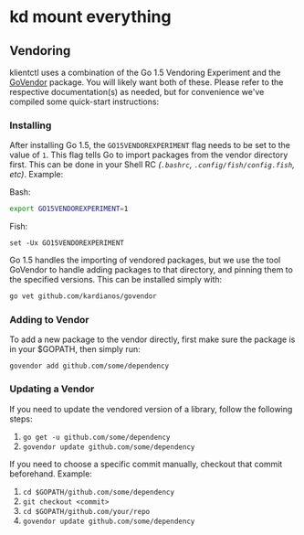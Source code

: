 
# kd mount everything


## Vendoring

klientctl uses a combination of the Go 1.5 Vendoring Experiment and the
[GoVendor](https://github.com/kardianos/govendor) package. You will 
likely want both of these. Please refer to the respective 
documentation(s) as needed, but for convenience we've compiled some 
quick-start instructions:

### Installing

After installing Go 1.5, the `GO15VENDOREXPERIMENT` flag needs to be set 
to the value of `1`. This flag tells Go to import packages from the 
vendor directory first. This can be done in your Shell RC _(`.bashrc`, 
`.config/fish/config.fish`, etc)_. Example:

Bash:

```bash
export GO15VENDOREXPERIMENT=1
```

Fish:

```fish
set -Ux GO15VENDOREXPERIMENT
```

Go 1.5 handles the importing of vendored packages, but we use the tool 
GoVendor to handle adding packages to that directory, and pinning them to 
the specified versions. This can be installed simply with:

```bash
go vet github.com/kardianos/govendor
```

### Adding to Vendor

To add a new package to the vendor directly, first make sure the package 
is in your $GOPATH, then simply run:

```
govendor add github.com/some/dependency
```

### Updating a Vendor

If you need to update the vendored version of a library, follow the 
following steps:

1. `go get -u github.com/some/dependency`
2. `govendor update github.com/some/dependency`

If you need to choose a specific commit manually, checkout that commit 
beforehand. Example:

1. `cd $GOPATH/github.com/some/dependency`
2. `git checkout <commit>`
3. `cd $GOPATH/github.com/your/repo`
4. `govendor update github.com/some/dependency`

